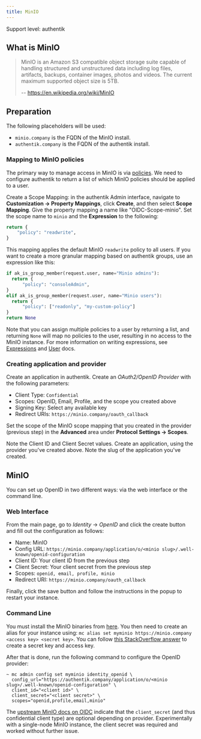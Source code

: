 ```yaml
---
title: MinIO
---
```


<span class="badge badge--primary">Support level: authentik</span>

## What is MinIO

> MinIO is an Amazon S3 compatible object storage suite capable of handling structured and unstructured data including log files, artifacts, backups, container images, photos and videos. The current maximum supported object size is 5TB.
>
> -- https://en.wikipedia.org/wiki/MinIO

## Preparation

The following placeholders will be used:

-   `minio.company` is the FQDN of the MinIO install.
-   `authentik.company` is the FQDN of the authentik install.

### Mapping to MinIO policies

The primary way to manage access in MinIO is via [policies](https://min.io/docs/minio/linux/administration/identity-access-management/policy-based-access-control.html#minio-policy). We need to configure authentik to return a list of which MinIO policies should be applied to a user.

Create a Scope Mapping: in the authentik Admin interface, navigate to **Customization -> Property Mappings**, click **Create**, and then select **Scope Mapping**.  Give the property mapping a name like "OIDC-Scope-minio". Set the scope name to `minio` and the **Expression** to the following:

```python
return {
    "policy": "readwrite",
}
```

This mapping applies the default MinIO `readwrite` policy to all users. If you want to create a more granular mapping based on authentik groups, use an expression like this:

```python
if ak_is_group_member(request.user, name="Minio admins"):
  return {
      "policy": "consoleAdmin",
}
elif ak_is_group_member(request.user, name="Minio users"):
  return {
      "policy": ["readonly", "my-custom-policy"]
}
return None
```

Note that you can assign multiple policies to a user by returning a list, and returning `None` will map no policies to the user, resulting in no access to the MinIO instance. For more information on writing expressions, see [Expressions](../../../docs/property-mappings/expression) and [User](../../../docs/user-group-role/user/user_ref#object-properties) docs.

### Creating application and provider

Create an application in authentik. Create an _OAuth2/OpenID Provider_ with the following parameters:

-   Client Type: `Confidential`
-   Scopes: OpenID, Email, Profile, and the scope you created above
-   Signing Key: Select any available key
-   Redirect URIs: `https://minio.company/oauth_callback`

Set the scope of the MinIO scope mapping that you created in the provider (previous step) in the **Advanced** area under **Protocol Settings -> Scopes**.

Note the Client ID and Client Secret values. Create an application, using the provider you've created above. Note the slug of the application you've created.

## MinIO

You can set up OpenID in two different ways: via the web interface or the command line.

### Web Interface

From the main page, go to _Identity_ -> _OpenID_ and click the create button and fill out the configuration as follows:

-   Name: MinIO
-   Config URL: `https://minio.company/application/o/<minio slug>/.well-known/openid-configuration`
-   Client ID: Your client ID from the previous step
-   Client Secret: Your client secret from the previous step
-   Scopes: `openid, email, profile, minio`
-   Redirect URI: `https://minio.company/oauth_callback`

Finally, click the save button and follow the instructions in the popup to restart your instance.

### Command Line

You must install the MinIO binaries from [here](https://min.io/docs/minio/linux/reference/minio-mc.html). You then need to create an alias for your instance using: `mc alias set myminio https://minio.company <access key> <secret key>`. You can follow [this StackOverflow answer](https://stackoverflow.com/a/77645374) to create a secret key and access key.

After that is done, run the following command to configure the OpenID provider:

```
~ mc admin config set myminio identity_openid \
  config_url="https://authentik.company/application/o/<minio slug>/.well-known/openid-configuration" \
  client_id="<client id>" \
  client_secret="<client secret>" \
  scopes="openid,profile,email,minio"
```

The [upstream MinIO docs on OIDC](https://min.io/docs/minio/linux/reference/minio-mc-admin/mc-admin-config.html#openid-identity-management) indicate that the `client_secret` (and thus confidential client type) are optional depending on provider. Experimentally with a single-node MinIO instance, the client secret was required and worked without further issue.

